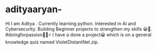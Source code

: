 # adityaaryan-
Hi I am Aditya . Currently learning python. Interested in AI and Cybersecurity. Building Beginner projects to strengthen my skills 😀🌟.  #doingforpassion🤩🔥⚡
I have a done a project😀 which is on a general knowledge quiz named VioletDistantNet.zip. 
